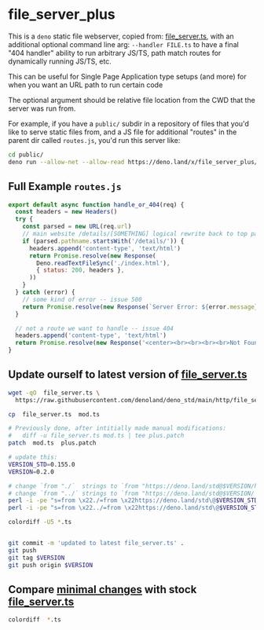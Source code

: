 # file_server_plus
This is a `deno` static file webserver, copied from: [file_server.ts](https://github.com/denoland/deno_std/blob/main/http/file_server.ts), with an additional optional command line arg: `--handler FILE.ts` to have a final "404 handler" ability to run arbitrary JS/TS, path match routes for dynamically running JS/TS, etc.

This can be useful for Single Page Application type setups (and more) for when you want an URL path to run certain code

The optional argument should be relative file location from the CWD that the server was run from.

For example, if you have a `public/` subdir in a repository of files that you'd like to serve static files from, and a JS file for additional "routes" in the parent dir called `routes.js`, you'd run this server like:
```sh
cd public/
deno run --allow-net --allow-read https://deno.land/x/file_server_plus/mod.ts --handler ../routes.js .
```

## Full Example `routes.js`
```js
export default async function handle_or_404(req) {
  const headers = new Headers()
  try {
    const parsed = new URL(req.url)
    // main website /details/[SOMETHING] logical rewrite back to top page
    if (parsed.pathname.startsWith('/details/')) {
      headers.append('content-type', 'text/html')
      return Promise.resolve(new Response(
        Deno.readTextFileSync('./index.html'),
        { status: 200, headers },
      ))
    }
  } catch (error) {
    // some kind of error -- issue 500
    return Promise.resolve(new Response(`Server Error: ${error.message}`, { status: 500, headers }))
  }

  // not a route we want to handle -- issue 404
  headers.append('content-type', 'text/html')
  return Promise.resolve(new Response('<center><br><br><br><br>Not Found</center>', { status: 404, headers }))
}
```



## Update ourself to latest version of [file_server.ts](https://github.com/denoland/deno_std/blob/main/http/file_server.ts)
```sh
wget -qO  file_server.ts \
  https://raw.githubusercontent.com/denoland/deno_std/main/http/file_server.ts

cp  file_server.ts  mod.ts

# Previously done, after intitially made manual modifications:
#   diff -u file_server.ts mod.ts | tee plus.patch
patch  mod.ts  plus.patch

# update this:
VERSION_STD=0.155.0
VERSION=0.2.0

# change `from "./`  strings to `from "https://deno.land/std@$VERSION/http/`
# change `from "../` strings to `from "https://deno.land/std@$VERSION/`
perl -i -pe "s=from \x22./=from \x22https://deno.land/std\@$VERSION_STD/http/=" mod.ts
perl -i -pe "s=from \x22../=from \x22https://deno.land/std\@$VERSION_STD/=" mod.ts

colordiff -U5 *.ts


git commit -m 'updated to latest file_server.ts' .
git push
git tag $VERSION
git push origin $VERSION

```

## Compare [minimal changes](plus.patch) with stock [file_server.ts](https://github.com/denoland/deno_std/blob/main/http/file_server.ts)
```sh
colordiff  *.ts
```
